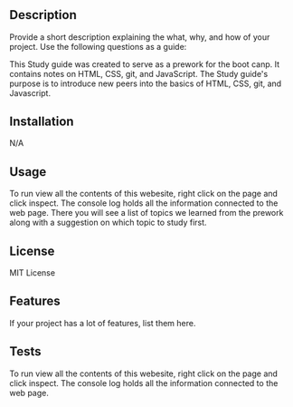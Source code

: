 # <Prework Study Guide Webpage>

## Description

Provide a short description explaining the what, why, and how of your project. Use the following questions as a guide:

This Study guide was created to serve as a prework for the boot canp. It contains notes on HTML, CSS, git, and JavaScript.
The Study guide's purpose is to introduce new peers into the basics of HTML, CSS, git, and Javascript.

## Installation

N/A

## Usage

To run view all the contents of this webesite, right click on the page and click inspect. The console log holds all the information connected to the web page. There you will see a list of topics we learned from the prework along with a suggestion on which topic to study first.

## License

MIT License

## Features

If your project has a lot of features, list them here.

## Tests

To run view all the contents of this webesite, right click on the page and click inspect. The console log holds all the information connected to the web page.